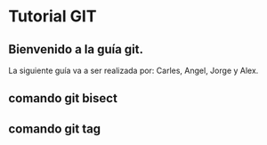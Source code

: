 # Tutorial GIT
## Bienvenido a la guía git.
La siguiente guía va a ser realizada por: Carles, Angel, Jorge y Alex.


## comando git bisect

## comando git tag